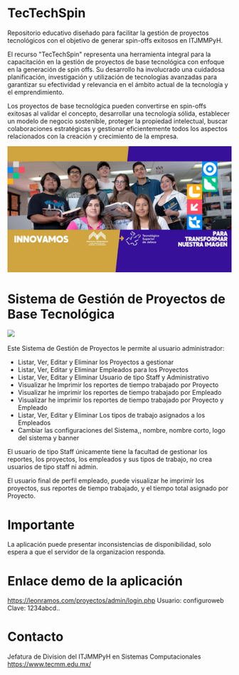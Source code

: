 # TecTechSpin
Repositorio educativo diseñado para facilitar la gestión de proyectos tecnológicos con el objetivo de generar spin-offs exitosos en ITJMMPyH.

El recurso "TecTechSpin" representa una herramienta integral para la capacitación en la gestión de proyectos de base tecnológica con enfoque en la generación de spin offs. Su desarrollo ha involucrado una cuidadosa planificación, investigación y utilización de tecnologías avanzadas para garantizar su efectividad y relevancia en el ámbito actual de la tecnología y el emprendimiento.

Los proyectos de base tecnológica pueden convertirse en spin-offs exitosas al validar el concepto, desarrollar una tecnología sólida, establecer un modelo de negocio sostenible, proteger la propiedad intelectual, buscar colaboraciones estratégicas y gestionar eficientemente todos los aspectos relacionados con la creación y crecimiento de la empresa.

![](./Images/header_tsj.jpg)

# Sistema de Gestión de Proyectos de Base Tecnológica
<img src="Sistema%20de%20Gestión%20de%20Proyectos%20en%20PHP%20y%20MYSQL.png">

<!-- wp:paragraph -->
<p>Este Sistema de Gestión de Proyectos le permite al usuario administrador:</p>
<!-- /wp:paragraph -->

<!-- wp:list -->
<ul><li>Listar, Ver, Editar y Eliminar los Proyectos a gestionar</li><li>Listar, Ver, Editar y Eliminar Empleados para los Proyectos</li><li>Listar, Ver, Editar y Eliminar Usuario de tipo Staff y Administrativo</li><li>Visualizar he Imprimir los reportes de tiempo trabajado por Proyecto</li><li>Visualizar he imprimir los reportes de tiempo trabajado por Empleado</li><li> Visualizar he imprimir los reportes de tiempo trabajado por Proyecto y Empleado</li><li> Listar, Ver, Editar y Eliminar Los tipos de trabajo asignados a los Empleados</li><li>Cambiar las configuraciones del Sistema,, nombre, nombre corto, logo del sistema y banner</li></ul>
<!-- /wp:list -->

<!-- wp:paragraph -->
<p>El usuario de tipo Staff únicamente tiene la facultad de gestionar los reportes, los proyectos, los empleados y sus tipos de trabajo, no crea usuarios de tipo staff ni admin. </p>
<!-- /wp:paragraph -->

<!-- wp:paragraph -->
<p>El usuario final de perfil empleado, puede visualizar he imprimir los proyectos, sus reportes de tiempo trabajado, y el tiempo total asignado por Proyecto.</p>
<!-- /wp:paragraph -->

# Importante

La aplicación puede presentar inconsistencias de disponibilidad, solo espera a que el servidor de la organizacion responda.

# Enlace demo de la aplicación

https://leonramos.com/proyectos/admin/login.php
Usuario: configuroweb
Clave: 1234abcd..

# Contacto

Jefatura de Division del ITJMMPyH en Sistemas Computacionales
https://www.tecmm.edu.mx/

